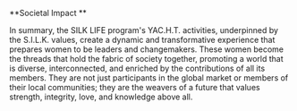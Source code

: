**Societal Impact **

In summary, the SILK LIFE program's YAC.H.T. activities, underpinned by the S.I.L.K. values, create a dynamic and transformative experience that prepares women to be leaders and changemakers. These women become the threads that hold the fabric of society together, promoting a world that is diverse, interconnected, and enriched by the contributions of all its members. They are not just participants in the global market or members of their local communities; they are the weavers of a future that values strength, integrity, love, and knowledge above all. 
